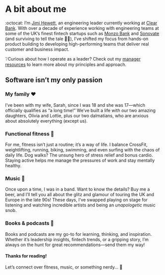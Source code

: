 # A bit about me
:octocat: I’m [Jimi Hewett](https://www.linkedin.com/in/jamesahewett/), an engineering leader currently working at [Clear Bank](https://clear.bank/). With over a decade of experience working with engineering teams at some of the UK’s finest fintech startups such as [Monzo Bank](https://monzo.com/) and [Sonovate](http://www.sonovate.com/) (and surviving to tell the tale 🧑‍🚀), I’ve shifted my focus from hands-on product building to developing high-performing teams that deliver real customer and business impact.

❔Curious about how I operate as a leader? Check out my [manager resources]() to learn more about my principles and approach.

## Software isn’t my only passion

### My family ❤️

I’ve been with my wife, Sarah, since I was 18 and she was 17—which officially qualifies as “a long time!” We’ve built a life with our two amazing daughters, Olivia and Lottie, plus our two dalmatians, who are anxious about absolutely everything (except us).

### Functional fitness 💪

For me, fitness isn’t just a routine; it’s a way of life. I balance CrossFit, weightlifting, running, biking, swimming, and even surfing with the chaos of daily life. Dog walks? The unsung hero of stress relief and bonus cardio. Staying active helps me manage the pressures of work and stay mentally healthy.

### Music 🎵

Once upon a time, I was in a band. Want to know the details? Buy me a beer, and I’ll tell you all about the glitz and glamour of touring the UK and Europe in the late 90s! These days, I’ve swapped playing on stage for listening and watching incredible artists and being an *unapologetic* music snob.

### Books & podcasts 🧠

Books and podcasts are my go-to for learning, thinking, and inspiration. Whether it’s leadership insights, fintech trends, or a gripping story, I’m always on the hunt for great recommendations—send them my way!

#### Thanks for reading!

Let’s connect over fitness, music, or something nerdy... 💚
